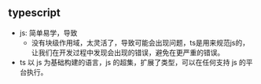 ## typescript
- js: 简单易学，导致
  - 没有块级作用域，太灵活了，导致可能会出现问题，ts是用来规范js的，让我们在开发过程中发现会出现的错误，避免在更严重的错误。
- ts 以 js 为基础构建的语言，js 的超集，扩展了类型，可以在任何支持 js 的平台执行。